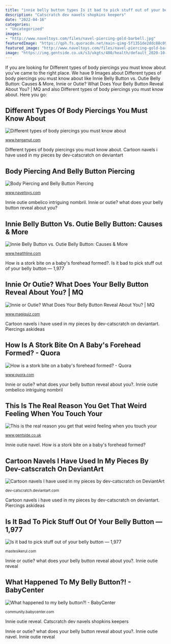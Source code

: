 ```yaml
---
title: "innie belly button types Is it bad to pick stuff out of your belly button — 1,977"
description: "Catscratch dev navels shopkins keepers"
date: "2022-04-16"
categories:
- "Uncategorized"
images:
- "http://www.naveltoys.com/files/navel-piercing-gold-barbell.jpg"
featuredImage: "https://qph.fs.quoracdn.net/main-qimg-5f1351de2ddc88c0944bfc0242549507"
featured_image: "http://www.naveltoys.com/files/navel-piercing-gold-barbell.jpg"
image: "https://img.gentside.co.uk/s3/ukgts/480/health/default_2020-10-05_a1dd47c3-5c32-4191-849e-95eb09158f62.jpeg"
---
```


If you are looking for Different types of body piercings you must know about you've came to the right place. We have 9 Images about Different types of body piercings you must know about like Innie Belly Button vs. Outie Belly Button: Causes &amp; More, Innie or Outie? What Does Your Belly Button Reveal About You? | MQ and also Different types of body piercings you must know about. Here you go:

## Different Types Of Body Piercings You Must Know About

![Different types of body piercings you must know about](https://www.hergamut.com/wp-content/uploads/2017/11/body-piercings-HG08.jpg "Cartoon navels i have used in my pieces by dev-catscratch on deviantart")

<small>www.hergamut.com</small>

Different types of body piercings you must know about. Cartoon navels i have used in my pieces by dev-catscratch on deviantart

## Body Piercing And Belly Button Piercing

![Body Piercing and Belly Button Piercing](http://www.naveltoys.com/files/navel-piercing-gold-barbell.jpg "How is a stork bite on a baby&#039;s forehead formed?")

<small>www.naveltoys.com</small>

Innie outie ombelico intriguing nombril. Innie or outie? what does your belly button reveal about you?

## Innie Belly Button Vs. Outie Belly Button: Causes &amp; More

![Innie Belly Button vs. Outie Belly Button: Causes &amp; More](https://post.healthline.com/wp-content/uploads/2020/07/Girl-standing-with-hands-on-stomach-showing-her-navel-piercing-1296x728-header.jpg "How is a stork bite on a baby&#039;s forehead formed?")

<small>www.healthline.com</small>

How is a stork bite on a baby&#039;s forehead formed?. Is it bad to pick stuff out of your belly button — 1,977

## Innie Or Outie? What Does Your Belly Button Reveal About You? | MQ

![Innie or Outie? What Does Your Belly Button Reveal About You? | MQ](https://www.magiquiz.com/wp-content/uploads/2018/10/What-Does-the-Size-of-Your-Belly-Button-Reveal-About-YouYour-Personality_LEAD.jpg.optimal.jpg "Cartoon navels i have used in my pieces by dev-catscratch on deviantart")

<small>www.magiquiz.com</small>

Cartoon navels i have used in my pieces by dev-catscratch on deviantart. Piercings askideas

## How Is A Stork Bite On A Baby&#039;s Forehead Formed? - Quora

![How is a stork bite on a baby&#039;s forehead formed? - Quora](https://qph.fs.quoracdn.net/main-qimg-5f1351de2ddc88c0944bfc0242549507 "Belly button happened different hole")

<small>www.quora.com</small>

Innie or outie? what does your belly button reveal about you?. Innie outie ombelico intriguing nombril

## This Is The Real Reason You Get That Weird Feeling When You Touch Your

![This is the real reason you get that weird feeling when you touch your](https://img.gentside.co.uk/s3/ukgts/480/health/default_2020-10-05_a1dd47c3-5c32-4191-849e-95eb09158f62.jpeg "Is it bad to pick stuff out of your belly button — 1,977")

<small>www.gentside.co.uk</small>

Innie outie navel. How is a stork bite on a baby&#039;s forehead formed?

## Cartoon Navels I Have Used In My Pieces By Dev-catscratch On DeviantArt

![Cartoon navels I have used in my pieces by dev-catscratch on DeviantArt](https://img11.deviantart.net/8b7c/i/2016/120/2/8/cartoon_navels_i_have_used_in_my_pieces_by_dev_catscratch-d9ux4iy.png "Cartoon navels i have used in my pieces by dev-catscratch on deviantart")

<small>dev-catscratch.deviantart.com</small>

Cartoon navels i have used in my pieces by dev-catscratch on deviantart. Piercings askideas

## Is It Bad To Pick Stuff Out Of Your Belly Button — 1,977

![Is it bad to pick stuff out of your belly button — 1,977](https://mastesikerul.com/nobe/1a5_cAWVveY.jpeg "Body piercing and belly button piercing")

<small>mastesikerul.com</small>

Innie or outie? what does your belly button reveal about you?. Innie outie reveal

## What Happened To My Belly Button?! - BabyCenter

![What happened to my belly button?! - BabyCenter](https://i32.photobucket.com/albums/d33/adonals/cfa32446.jpg "Innie outie ombelico intriguing nombril")

<small>community.babycenter.com</small>

Innie outie reveal. Catscratch dev navels shopkins keepers

Innie or outie? what does your belly button reveal about you?. Innie outie navel. Innie outie reveal
